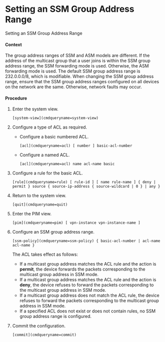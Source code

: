 Setting an SSM Group Address Range
==================================

Setting an SSM Group Address Range

#### Context

The group address ranges of SSM and ASM models are different. If the address of the multicast group that a user joins is within the SSM group address range, the SSM forwarding mode is used. Otherwise, the ASM forwarding mode is used. The default SSM group address range is 232.0.0.0/8, which is modifiable. When changing the SSM group address range, ensure that the SSM group address ranges configured on all devices on the network are the same. Otherwise, network faults may occur.


#### Procedure

1. Enter the system view.
   
   
   ```
   [system-view](cmdqueryname=system-view)
   ```
2. Configure a type of ACL as required.
   
   
   * Configure a basic numbered ACL.
     ```
     [acl](cmdqueryname=acl) [ number ] basic-acl-number 
     ```
   * Configure a named ACL.
     ```
     [acl](cmdqueryname=acl) name acl-name basic 
     ```
3. Configure a rule for the basic ACL.
   
   
   ```
   [rule](cmdqueryname=rule) [ rule-id ] [ name rule-name ] { deny | permit } source { source-ip-address { source-wildcard | 0 } | any }
   ```
4. Return to the system view.
   
   
   ```
   [quit](cmdqueryname=quit)
   ```
5. Enter the PIM view.
   
   
   ```
   [pim](cmdqueryname=pim) [ vpn-instance vpn-instance-name ]
   ```
6. Configure an SSM group address range.
   
   
   ```
   [ssm-policy](cmdqueryname=ssm-policy) { basic-acl-number | acl-name acl-name }
   ```
   
   
   
   The ACL takes effect as follows:
   
   * If a multicast group address matches the ACL rule and the action is **permit**, the device forwards the packets corresponding to the multicast group address in SSM mode.
   * If a multicast group address matches the ACL rule and the action is **deny**, the device refuses to forward the packets corresponding to the multicast group address in SSM mode.
   * If a multicast group address does not match the ACL rule, the device refuses to forward the packets corresponding to the multicast group address in SSM mode.
   * If a specified ACL does not exist or does not contain rules, no SSM group address range is configured.
7. Commit the configuration.
   
   
   ```
   [commit](cmdqueryname=commit)
   ```